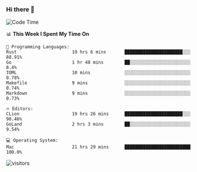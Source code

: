 ### Hi there 👋

<!--
**CrazyCollin/crazycollin** is a ✨ _special_ ✨ repository because its `README.md` (this file) appears on your GitHub profile.

Here are some ideas to get you started:

- 🔭 I’m currently working on ...
- 🌱 I’m currently learning ...
- 👯 I’m looking to collaborate on ...
- 🤔 I’m looking for help with ...
- 💬 Ask me about ...
- 📫 How to reach me: ...
- 😄 Pronouns: ...
- ⚡ Fun fact: ...
-->

<!--START_SECTION:waka-->
![Code Time](http://img.shields.io/badge/Code%20Time-65%20hrs%2025%20mins-blue)

📊 **This Week I Spent My Time On** 

```text
💬 Programming Languages: 
Rust                     19 hrs 6 mins       ██████████████████████░░░   88.91% 
Go                       1 hr 48 mins        ██░░░░░░░░░░░░░░░░░░░░░░░   8.4% 
TOML                     10 mins             ░░░░░░░░░░░░░░░░░░░░░░░░░   0.78% 
Makefile                 9 mins              ░░░░░░░░░░░░░░░░░░░░░░░░░   0.74% 
Markdown                 9 mins              ░░░░░░░░░░░░░░░░░░░░░░░░░   0.73%

🔥 Editors: 
CLion                    19 hrs 26 mins      ██████████████████████░░░   90.46% 
GoLand                   2 hrs 3 mins        ██░░░░░░░░░░░░░░░░░░░░░░░   9.54%

💻 Operating System: 
Mac                      21 hrs 29 mins      █████████████████████████   100.0%

```


<!--END_SECTION:waka-->


![visitors](https://visitor-badge.glitch.me/badge?page_id=crazycollin.crazycollin&left_color=green&right_color=red)
